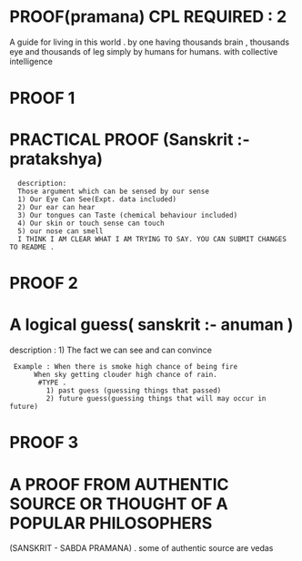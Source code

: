# PROOF(pramana) CPL REQUIRED : 2

A guide for living in this world . by one having thousands brain , thousands eye and thousands of leg simply by humans for humans. with collective intelligence 



   # PROOF 1
   # PRACTICAL PROOF (Sanskrit :- pratakshya)
      description:
      Those argument which can be sensed by our sense 
      1) Our Eye Can See(Expt. data included)
      2) Our ear can hear
      3) Our tongues can Taste (chemical behaviour included)
      4) Our skin or touch sense can touch  
      5) our nose can smell 
      I THINK I AM CLEAR WHAT I AM TRYING TO SAY. YOU CAN SUBMIT CHANGES TO README .
   # PROOF 2
   # A logical guess( sanskrit :- anuman )
   description :
    1) The fact we can see and can convince

     Example : When there is smoke high chance of being fire 
          When sky getting clouder high chance of rain.
           #TYPE .
             1) past guess (guessing things that passed)
             2) future guess(guessing things that will may occur in future)
             
 # PROOF 3
 # A PROOF FROM AUTHENTIC SOURCE OR THOUGHT OF A POPULAR PHILOSOPHERS
 (SANSKRIT - SABDA PRAMANA) .
 some of authentic source are 
   vedas 

 
